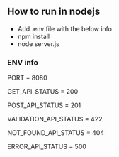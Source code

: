 ## How to run in nodejs

- Add .env file with the below info
- npm install
- node server.js


### ENV info

PORT = 8080

GET_API_STATUS = 200

POST_API_STATUS = 201

VALIDATION_API_STATUS = 422

NOT_FOUND_API_STATUS = 404

ERROR_API_STATUS = 500
